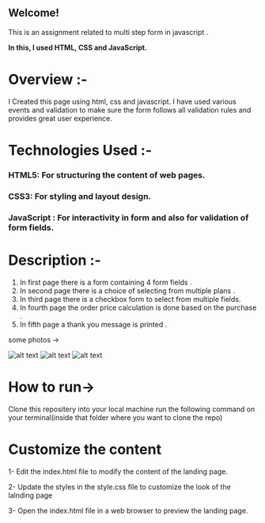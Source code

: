 

## Welcome! 

This is an assignment related to multi step form in javascript .


**In this, I used HTML, CSS and JavaScript.**



# Overview :-
 I Created this page using html, css  and javascript.
 I  have used various events and validation to make sure the form follows all validation rules and provides great user experience.
 
# Technologies Used :-
### HTML5: For structuring the content of web pages.

### CSS3: For styling and layout design.
### JavaScript : For interactivity in form and also for validation of form fields.


# Description :-
1. In first page there is a form containing 4  form fields . 
2. In second page there is a choice of selecting from multiple plans . 
3. In third page there is a checkbox form to select from multiple fields.
4. In fourth page the order price calculation is done based on the purchase .
5. In fifth page a thank you message is printed .


some photos -> 

![alt text](image.png)
![alt text](image-1.png)
![alt text](image-2.png)





# How to run->
Clone this repositery into your local machine
run the following command on your terminal(inside that folder where you want to clone the repo)



# Customize the content
1- Edit the index.html file to modify the content of the landing page.

2- Update the styles in the style.css file to customize the look of the lalnding page

3- Open the index.html file in a web browser to preview the landing page.

